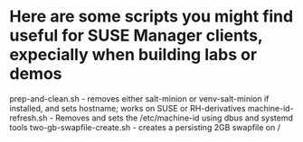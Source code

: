 # Here are some scripts you might find useful for SUSE Manager clients, expecially when building labs or demos

prep-and-clean.sh   - removes either salt-minion or venv-salt-minion if installed, and sets hostname; works on SUSE or RH-derivatives
machine-id-refresh.sh  - Removes and sets the /etc/machine-id using dbus and systemd tools
two-gb-swapfile-create.sh  - creates a persisting 2GB swapfile on /

